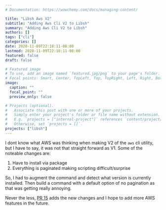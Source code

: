 ```yaml
---
# Documentation: https://wowchemy.com/docs/managing-content/

title: "Libsh Aws V2"
subtitle: "Adding Aws Cli V2 to Libsh"
summary: "Adding Aws Cli V2 to Libsh"
authors: []
tags: ["cli"]
categories: []
date: 2020-11-09T22:18:11-08:00
lastmod: 2020-11-09T22:18:11-08:00
featured: false
draft: false

# Featured image
# To use, add an image named `featured.jpg/png` to your page's folder.
# Focal points: Smart, Center, TopLeft, Top, TopRight, Left, Right, BottomLeft, Bottom, BottomRight.
image:
  caption: ""
  focal_point: ""
  preview_only: false

# Projects (optional).
#   Associate this post with one or more of your projects.
#   Simply enter your project's folder or file name without extension.
#   E.g. `projects = ["internal-project"]` references `content/project/deep-learning/index.md`.
#   Otherwise, set `projects = []`.
projects: ["libsh"]
---
```


I dont know what AWS was thinking when making V2 of the `aws` cli utility, but I have
to say, it was not that straight forward as V1. Some of the noteable changes are:

1. Have to install via package
2. Everything is paginated making scripting difficult/surprise

So, I had to augment the command and detect what version is currently installed.
Then build a command with a default option of no pagination as that was
getting really annoying.

Never the less, [PR 15](https://github.com/aaronaddleman/libsh/pull/15) adds the new changes
and I hope to add more AWS features in the future.
